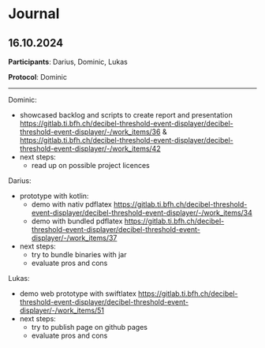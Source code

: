 # Journal

## 16.10.2024

**Participants**: Darius, Dominic, Lukas

**Protocol**: Dominic

---

Dominic:
- showcased backlog and scripts to create report and presentation https://gitlab.ti.bfh.ch/decibel-threshold-event-displayer/decibel-threshold-event-displayer/-/work_items/36 & https://gitlab.ti.bfh.ch/decibel-threshold-event-displayer/decibel-threshold-event-displayer/-/work_items/42
- next steps:
  - read up on possible project licences
  

Darius:
- prototype with kotlin:
  - demo with nativ pdflatex https://gitlab.ti.bfh.ch/decibel-threshold-event-displayer/decibel-threshold-event-displayer/-/work_items/34
  - demo with bundled pdflatex https://gitlab.ti.bfh.ch/decibel-threshold-event-displayer/decibel-threshold-event-displayer/-/work_items/37
- next steps:
  - try to bundle binaries with jar
  - evaluate pros and cons

Lukas:
- demo web prototype with swiftlatex https://gitlab.ti.bfh.ch/decibel-threshold-event-displayer/decibel-threshold-event-displayer/-/work_items/51
- next steps:
  - try to publish page on github pages
  - evaluate pros and cons